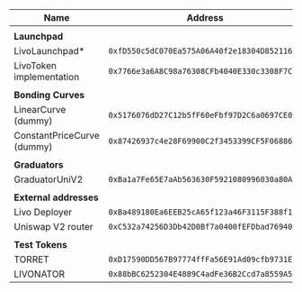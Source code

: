 | **Name**                   | **Address**                                  |
| -------------------------- | -------------------------------------------- |
|                            |
| **Launchpad**              |
| LivoLaunchpad*             | `0xfD550c5dC070Ea575A06A40f2e18304D85211663` |
| LivoToken implementation   | `0x7766e3a6A8C98a76308CFb4040E330c3308F7C73` |
|                            |
| **Bonding Curves**         |
| LinearCurve (dummy)        | `0x5176076dD27C12b5fF60eFbf97D2C6a0697CE0DF` |
| ConstantPriceCurve (dummy) | `0x87426937c4e28F69900C2f3453399CF5F06886D7` |
|                            |
| **Graduators**             |
| GraduatorUniV2             | `0xBa1a7Fe65E7aAb563630F5921080996030a80AA1` |
|                            |
| **External addresses**     |
| Livo Deployer              | `0xBa489180Ea6EEB25cA65f123a46F3115F388f181` |
| Uniswap V2 router          | `0xC532a74256D3Db42D0Bf7a0400fEFDbad7694008` |
|                            |
| **Test Tokens**            |
| TORRET                     | `0xD17590DD567B97774ffFa56E91Ad09cfb9731E23` |
| LIVONATOR                  | `0x88bBC6252304E4889C4adFe36B2Ccd7a8559A5dD` |
